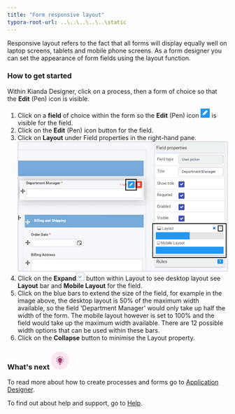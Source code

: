 ```yaml
---
title: "Form responsive layout"
typora-root-url: ..\..\..\..\..\static
---
```


Responsive layout refers to the fact that all forms will display equally well on laptop screens, tablets and mobile phone screens. As a form designer you can set the appearance of form fields using the layout function.  



### How to get started

Within Kianda Designer, click on a process, then a form of choice so that the **Edit** (Pen) icon is visible.

1. Click on a **field** of choice within the form so the **Edit** (Pen) icon ![Edit pen icon](/images/penicon.png) is visible for the field.
2. Click on the **Edit** (Pen) icon button for the field.
3. Click on **Layout** under Field properties in the right-hand pane.
    ![Layout property](/images/layout.jpg) 
4. Click on the **Expand**![Layout expand](/images/layout-arrow.jpg) button within Layout to see desktop layout see **Layout** bar and **Mobile Layout** for the field.
5. Click on the blue bars to extend the size of the field, for example in the image above, the desktop layout is 50% of the maximum width available, so the field 'Department Manager' would only take up half the width of the form. The mobile layout however is set to 100% and the field would take up the maximum width available. There are 12 possible width options that can be used within these bars. 
6. Click on the **Collapse** button to minimise the Layout property.






### What's next  ![Idea icon](/images/18.png) ###

To read more about how to create processes and forms go to [Application Designer](/docs/platform/application-designer/).

To find out about help and support, go to [Help](/docs/platform/general/help/).
